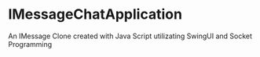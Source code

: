 # IMessageChatApplication
 An IMessage Clone created with Java Script utilizating SwingUI and Socket Programming
